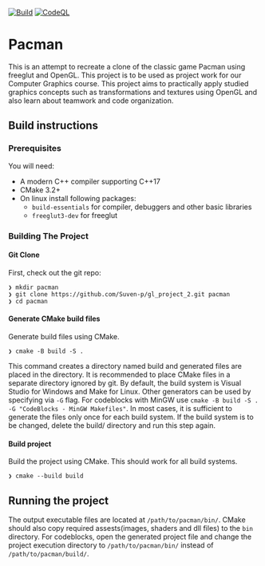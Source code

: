 [![Build](https://github.com/Suven-p/Pacman_OpenGL/actions/workflows/build.yml/badge.svg?branch=glfw)](https://github.com/Suven-p/Pacman_OpenGL/actions/workflows/build.yml)
[![CodeQL](https://github.com/Suven-p/Pacman_OpenGL/actions/workflows/codeql-analysis.yml/badge.svg)](https://github.com/Suven-p/Pacman_OpenGL/actions/workflows/codeql-analysis.yml)

# Pacman
This is an attempt to recreate a clone of the classic game Pacman using freeglut and OpenGL. This project is to be used as project work for our Computer Graphics course. This project aims to practically apply studied graphics concepts such as transformations and textures using OpenGL and also learn about teamwork and code organization.

## Build instructions
### Prerequisites
You will need:
 * A modern C++ compiler supporting C++17
 * CMake 3.2+
 * On linux install following packages:
   * `build-essentials` for compiler, debuggers and other basic libraries
   * `freeglut3-dev` for freeglut
 
### Building The Project

#### Git Clone
First, check out the git repo:
```
❯ mkdir pacman
❯ git clone https://github.com/Suven-p/gl_project_2.git pacman
❯ cd pacman
```

#### Generate CMake build files
Generate build files using CMake.
```
❯ cmake -B build -S .
```
This command creates a directory named build and generated files are placed in the directory. It is recommended to place CMake files in a separate directory ignored by git.
By default, the build system is Visual Studio for Windows and Make for Linux. Other generators can be used by specifying via `-G` flag. For codeblocks with MinGW use `cmake -B build -S . -G "CodeBlocks - MinGW Makefiles"`. In most cases, it is sufficient to generate the files only once for each build system. If the build system is to be changed, 
delete the build/ directory and run this step again. 

#### Build project
Build the project using CMake. This should work for all build systems.
```
❯ cmake --build build
```

## Running the project
The output executable files are located at `/path/to/pacman/bin/`. CMake should also copy required assests(images, shaders and dll files) to the `bin` directory.
For codeblocks, open the generated project file and change the project execution directory to `/path/to/pacman/bin/` instead of `/path/to/pacman/build/`.

